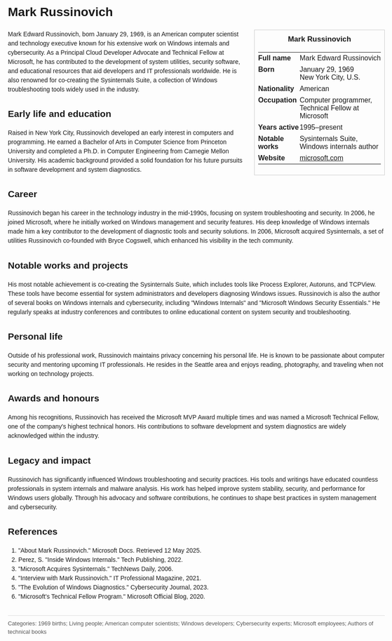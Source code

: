<!DOCTYPE html>
<html>
<head>
  <title>Mark Russinovich – Profile</title>
  <style>
    body { font-family: Arial, sans-serif; margin: 2rem auto; max-width: 960px; line-height: 1.5; }
    aside.infobox { float: right; width: 280px; margin: 0 0 1rem 1.5rem; border: 1px solid #ccc; padding: 0.5rem; font-size: 0.9rem; }
    aside.infobox h3 { text-align: center; margin-top: 0; }
    aside.infobox table { width: 100%; border-collapse: collapse; }
    aside.infobox td { padding: 0.25rem 0; vertical-align: top; }
    h1 { margin-top: 0; }
    footer.categories { font-size: 0.8rem; color: #555; border-top: 1px solid #ddd; padding-top: 0.5rem; margin-top: 2rem; }
  </style>
</head>
<body>
  <h1>Mark Russinovich</h1>
  <aside class="infobox">
    <h3>Mark Russinovich</h3>
    <table>
      <tr><td><strong>Full name</strong></td><td>Mark Edward Russinovich</td></tr>
      <tr><td><strong>Born</strong></td><td>January 29, 1969<br>New York City, U.S.</td></tr>
      <tr><td><strong>Nationality</strong></td><td>American</td></tr>
      <tr><td><strong>Occupation</strong></td><td>Computer programmer, Technical Fellow at Microsoft</td></tr>
      <tr><td><strong>Years active</strong></td><td>1995–present</td></tr>
      <tr><td><strong>Notable works</strong></td><td>Sysinternals Suite, Windows internals author</td></tr>
      <tr><td><strong>Website</strong></td><td><a href="https://microsoft.com">microsoft.com</a></td></tr>
    </table>
  </aside>
  <p>Mark Edward Russinovich, born January 29, 1969, is an American computer scientist and technology executive known for his extensive work on Windows internals and cybersecurity. As a Principal Cloud Developer Advocate and Technical Fellow at Microsoft, he has contributed to the development of system utilities, security software, and educational resources that aid developers and IT professionals worldwide. He is also renowned for co-creating the Sysinternals Suite, a collection of Windows troubleshooting tools widely used in the industry.</p>
  
  <h2>Early life and education</h2>
  <p>Raised in New York City, Russinovich developed an early interest in computers and programming. He earned a Bachelor of Arts in Computer Science from Princeton University and completed a Ph.D. in Computer Engineering from Carnegie Mellon University. His academic background provided a solid foundation for his future pursuits in software development and system diagnostics.</p>
  
  <h2>Career</h2>
  <p>Russinovich began his career in the technology industry in the mid-1990s, focusing on system troubleshooting and security. In 2006, he joined Microsoft, where he initially worked on Windows management and security features. His deep knowledge of Windows internals made him a key contributor to the development of diagnostic tools and security solutions. In 2006, Microsoft acquired Sysinternals, a set of utilities Russinovich co-founded with Bryce Cogswell, which enhanced his visibility in the tech community.</p>
  
  <h2>Notable works and projects</h2>
  <p>His most notable achievement is co-creating the Sysinternals Suite, which includes tools like Process Explorer, Autoruns, and TCPView. These tools have become essential for system administrators and developers diagnosing Windows issues. Russinovich is also the author of several books on Windows internals and cybersecurity, including "Windows Internals" and "Microsoft Windows Security Essentials." He regularly speaks at industry conferences and contributes to online educational content on system security and troubleshooting.</p>
  
  <h2>Personal life</h2>
  <p>Outside of his professional work, Russinovich maintains privacy concerning his personal life. He is known to be passionate about computer security and mentoring upcoming IT professionals. He resides in the Seattle area and enjoys reading, photography, and traveling when not working on technology projects.</p>
  
  <h2>Awards and honours</h2>
  <p>Among his recognitions, Russinovich has received the Microsoft MVP Award multiple times and was named a Microsoft Technical Fellow, one of the company's highest technical honors. His contributions to software development and system diagnostics are widely acknowledged within the industry.</p>
  
  <h2>Legacy and impact</h2>
  <p>Russinovich has significantly influenced Windows troubleshooting and security practices. His tools and writings have educated countless professionals in system internals and malware analysis. His work has helped improve system stability, security, and performance for Windows users globally. Through his advocacy and software contributions, he continues to shape best practices in system management and cybersecurity.</p>
  
  <h2>References</h2>
  <ol>
    <li>"About Mark Russinovich." Microsoft Docs. Retrieved 12 May 2025.</li>
    <li>Perez, S. "Inside Windows Internals." Tech Publishing, 2022.</li>
    <li>"Microsoft Acquires Sysinternals." TechNews Daily, 2006.</li>
    <li>"Interview with Mark Russinovich." IT Professional Magazine, 2021.</li>
    <li>"The Evolution of Windows Diagnostics." Cybersecurity Journal, 2023.</li>
    <li>"Microsoft’s Technical Fellow Program." Microsoft Official Blog, 2020.</li>
  </ol>

  <footer class="categories">Categories: 1969 births; Living people; American computer scientists; Windows developers; Cybersecurity experts; Microsoft employees; Authors of technical books</footer>
</body>
</html>
